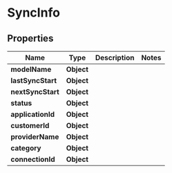 # SyncInfo

## Properties
Name | Type | Description | Notes
------------ | ------------- | ------------- | -------------
**modelName** | **Object** |  | 
**lastSyncStart** | **Object** |  | 
**nextSyncStart** | **Object** |  | 
**status** | **Object** |  | 
**applicationId** | **Object** |  | 
**customerId** | **Object** |  | 
**providerName** | **Object** |  | 
**category** | **Object** |  | 
**connectionId** | **Object** |  | 
